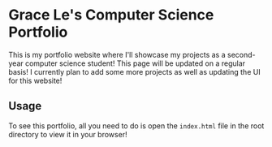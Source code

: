 # Grace Le's Computer Science Portfolio

This is my portfolio website where I'll showcase my projects as a second-year computer science student! This page will be updated on a regular basis! I currently plan to add some more projects as well as updating the UI for this website!

## Usage
To see this portfolio, all you need to do is open the `index.html` file in the root directory to view it in your browser!